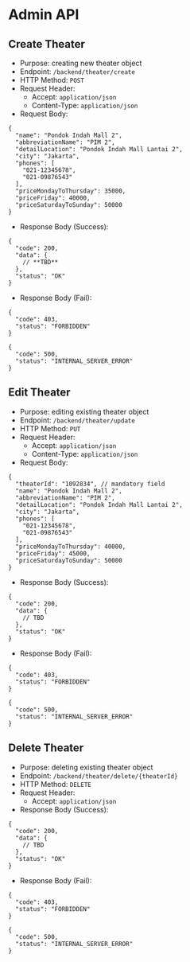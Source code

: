 Admin API
=========

Create Theater
--------------

- Purpose: creating new theater object
- Endpoint: `/backend/theater/create`
- HTTP Method: `POST`
- Request Header:
  - Accept: `application/json`
  - Content-Type: `application/json`
- Request Body:
```
{
  "name": "Pondok Indah Mall 2",
  "abbreviationName": "PIM 2",
  "detailLocation": "Pondok Indah Mall Lantai 2",
  "city": "Jakarta",
  "phones": [
    "021-12345678",
    "021-09876543"
  ],
  "priceMondayToThursday": 35000,
  "priceFriday": 40000,
  "priceSaturdayToSunday": 50000
}
```
- Response Body (Success):
```
{
  "code": 200,
  "data": {
    // **TBD**
  },
  "status": "OK"
}
```
- Response Body (Fail):
```
{
  "code": 403,
  "status": "FORBIDDEN"
}
```
```
{
  "code": 500,
  "status": "INTERNAL_SERVER_ERROR"
}
```

Edit Theater
------------

- Purpose: editing existing theater object
- Endpoint: `/backend/theater/update`
- HTTP Method: `PUT`
- Request Header:
  - Accept: `application/json`
  - Content-Type: `application/json`
- Request Body:
```
{
  "theaterId": "1092834", // mandatory field
  "name": "Pondok Indah Mall 2",
  "abbreviationName": "PIM 2",
  "detailLocation": "Pondok Indah Mall Lantai 2",
  "city": "Jakarta",
  "phones": [
    "021-12345678",
    "021-09876543"
  ],
  "priceMondayToThursday": 40000,
  "priceFriday": 45000,
  "priceSaturdayToSunday": 50000
}
```
- Response Body (Success):
```
{
  "code": 200,
  "data": {
    // TBD
  },
  "status": "OK"
}
```
- Response Body (Fail):
```
{
  "code": 403,
  "status": "FORBIDDEN"
}
```
```
{
  "code": 500,
  "status": "INTERNAL_SERVER_ERROR"
}
```

Delete Theater
------------

- Purpose: deleting existing theater object
- Endpoint: `/backend/theater/delete/{theaterId}`
- HTTP Method: `DELETE`
- Request Header:
  - Accept: `application/json`
- Response Body (Success):
```
{
  "code": 200,
  "data": {
    // TBD
  },
  "status": "OK"
}
```
- Response Body (Fail):
```
{
  "code": 403,
  "status": "FORBIDDEN"
}
```
```
{
  "code": 500,
  "status": "INTERNAL_SERVER_ERROR"
}
```
